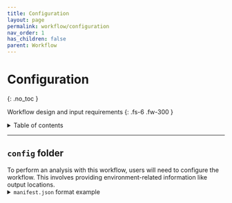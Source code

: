 ```yaml
---
title: Configuration
layout: page
permalink: workflow/configuration
nav_order: 1
has_children: false
parent: Workflow
---
```


# Configuration
{: .no_toc }

Workflow design and input requirements
{: .fs-6 .fw-300 }

<details markdown="block">
  <summary>
    Table of contents
  </summary>
  {: .text-delta }
1. TOC
{:toc}
</details>

---

<h2><code>config</code> folder</h2>
To perform an analysis with this workflow, users will need to configure the workflow. This involves providing environment-related information like output locations.

<details markdown="block">
  <summary>
    <code>manifest.json</code> format example
  </summary>
  {: .text-delta }

  <dl>
    <dt>output-dir <code>&lt;Array&lt;Str&gt;&gt;</code></dt>
    <dd>A list representing the file-path for the location at which the workflow should save its output. If the folder does not exist, the workflow will automatically create it.</dd>
  </dl>

  ```json
  {
      "output-dir": [
          "/",
          "path",
          "to",
          "my",
          "output",
          "location"
      ]
  }
  ```
</details>
